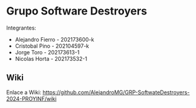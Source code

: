 # Grupo Software Destroyers

Integrantes:  
* Alejandro Fierro - 202173600-k  
* Cristobal Pino - 202104597-k  
* Jorge Toro - 202173613-1  
* Nicolas Horta - 202173532-1  
## Wiki
Enlace a Wiki: https://github.com/AlejandroMG/GRP-SoftwateDestroyers-2024-PROYINF/wiki  
